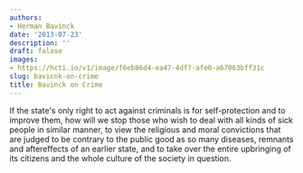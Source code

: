 ```yaml
---
authors:
- Herman Bavinck
date: '2013-07-23'
description: ''
draft: falase
images:
- https://hcti.io/v1/image/f6eb86d4-ea47-4df7-afe0-a67063bff31c
slug: bavicnk-on-crime
title: Bavinck on Crime
---
```


If the state's only right to act against criminals is for self-protection and to improve them, how will we stop those who wish to deal with all kinds of sick people in similar manner, to view the religious and moral convictions that are judged to be contrary to the public good as so many diseases, remnants and aftereffects of an earlier state, and to take over the entire upbringing of its citizens and the whole culture of the society in question.